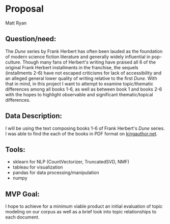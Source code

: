 # Proposal
Matt Ryan

## Question/need:
The *Dune* series by Frank Herbert has often been lauded as the foundation of modern science fiction literature and generally widely influential in pop-culture. Though many fans of Herbert's writing have praised all 6 of the original Frank Herbert installments in the franchise, the sequels (installments 2-6) have not escaped criticisms for lack of accessibility and an alleged general lower quality of writing relative to the first *Dune*. With that in mind, in this project I want to attempt to examine topic/thematic differences among all books 1-6, as well as between book 1 and books 2-6 with the hopes to highlight observable and significant thematic/topical differences.


## Data Description:
I will be using the text composing books 1-6 of Frank Herbert's *Dune* series. I was able to find the each of the books in PDF format on [kingauthor.net](kingauthor.net).

## Tools:
- sklearn for NLP (CountVectorizer, TruncatedSVD, NMF)
- tableau for visualization
- pandas for data processing/manipulation
- numpy

## MVP Goal:
I hope to achieve for a minimum viable product an initial evaluation of topic modeling on our corpus as well as a brief look into topic relationships to each document. 